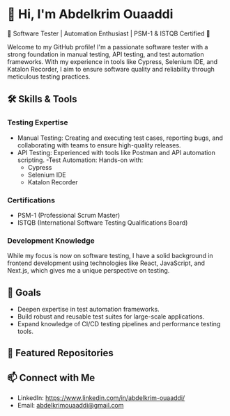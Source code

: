 # 👋 Hi, I'm Abdelkrim Ouaaddi
🌟 Software Tester | Automation Enthusiast | PSM-1 & ISTQB Certified 🌟

Welcome to my GitHub profile! I'm a passionate software tester with a strong foundation in manual testing, API testing, and test automation frameworks. With my experience in tools like Cypress, Selenium IDE, and Katalon Recorder, I aim to ensure software quality and reliability through meticulous testing practices.

## 🛠️ Skills & Tools
### Testing Expertise
  - Manual Testing: Creating and executing test cases, reporting bugs, and collaborating with teams to ensure high-quality releases.
  - API Testing: Experienced with tools like Postman and API automation scripting.
  -Test Automation: Hands-on with:
     - Cypress
     - Selenium IDE
     - Katalon Recorder
### Certifications
  - PSM-1 (Professional Scrum Master)
  - ISTQB (International Software Testing Qualifications Board) 
### Development Knowledge
 While my focus is now on software testing, I have a solid background in frontend development using technologies like React, JavaScript, and Next.js, which gives me a unique perspective on testing.

## 🚀 Goals
   - Deepen expertise in test automation frameworks.
   - Build robust and reusable test suites for large-scale applications.
   - Expand knowledge of CI/CD testing pipelines and performance testing tools.
## 📂 Featured Repositories


## 📫 Connect with Me
  - LinkedIn: https://www.linkedin.com/in/abdelkrim-ouaaddi/
  - Email: abdelkrimouaaddi@gmail.com





